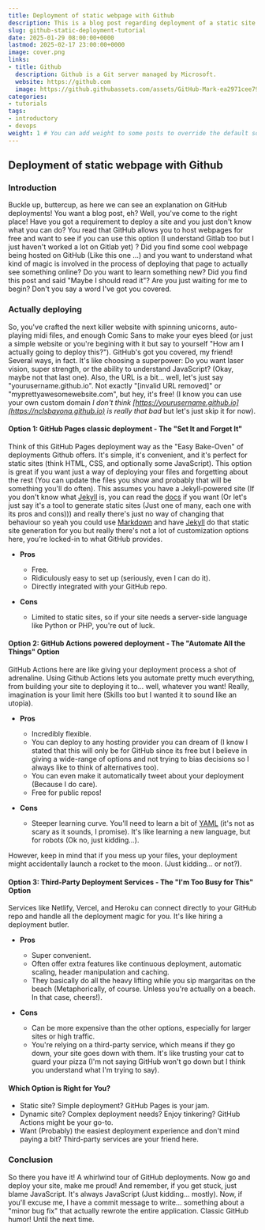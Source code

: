 ```yaml
---
title: Deployment of static webpage with Github
description: This is a blog post regarding deployment of a static site using Github
slug: github-static-deployment-tutorial
date: 2025-01-29 08:00:00+0000
lastmod: 2025-02-17 23:00:00+0000
image: cover.png
links:
- title: Github
  description: Github is a Git server managed by Microsoft.
  website: https://github.com
  image: https://github.githubassets.com/assets/GitHub-Mark-ea2971cee799.png
categories:
- tutorials
tags:
- introductory
- devops
weight: 1 # You can add weight to some posts to override the default sorting (date descending)
---
```


## Deployment of static webpage with Github

### Introduction

Buckle up, buttercup, as here we can see an explanation on GitHub deployments! You want a blog post, eh? Well, you've come to the right place! Have you got a requirement to deploy a site and you just don't know what you can do? You read that GitHub allows you to host webpages for free and want to see if you can use this option (I understand Gitlab too but I just haven't worked a lot on Gitlab yet) ? Did you find some cool webpage being hosted on GitHub (Like this one ...) and you want to understand what kind of magic is involved in the process of deploying that page to actually see something online? Do you want to learn something new? Did you find this post and said "Maybe I should read it"? Are you just waiting for me to begin? Don't you say a word I've got you covered.

### Actually deploying

So, you've crafted the next killer website with spinning unicorns, auto-playing midi files, and enough Comic Sans to make your eyes bleed (or just a simple website or you're begining with it but say to yourself "How am I actually going to deploy this?"). GitHub's got you covered, my friend! Several ways, in fact. It's like choosing a superpower: Do you want laser vision, super strength, or the ability to understand JavaScript? (Okay, maybe not that last one). Also, the URL is a bit... well, let's just say "yourusername.github.io". Not exactly "[invalid URL removed]" or "myprettyawesomewebsite.com", but hey, it's free! (I know you can use your own custom domain _I don't think [https://yourusername.github.io](https://nclsbayona.github.io) is really that bad_ but let's just skip it for now).

#### Option 1: GitHub Pages classic deployment - The "Set It and Forget It"

Think of this GitHub Pages deployment way as the "Easy Bake-Oven" of deployments Github offers. It's simple, it's convenient, and it's perfect for static sites (think HTML, CSS, and optionally some JavaScript). This option is great if you want just a way of deploying your files and forgetting about the rest (You can update the files you show and probably that will be something you'll do often). This assumes you have a Jekyll-powered site (If you don't know what [Jekyll](https://jekyllrb.com/) is, you can read the [docs](https://jekyllrb.com/docs) if you want (Or let's just say it's a tool to generate static sites (Just one of many, each one with its pros and cons))) and really there's just no way of changing that behaviour so yeah you could use [Markdown](https://www.markdownguide.org/) and have [Jekyll](https://jekyllrb.com/) do that static site generation for you but really there's not a lot of customization options here, you're locked-in to what GitHub provides.

- **Pros**
  - Free.
  - Ridiculously easy to set up (seriously, even I can do it).
  - Directly integrated with your GitHub repo.

- **Cons**
  - Limited to static sites, so if your site needs a server-side language like Python or PHP, you're out of luck.

#### Option 2: GitHub Actions powered deployment - The "Automate All the Things" Option

GitHub Actions here are like giving your deployment process a shot of adrenaline. Using Github Actions lets you automate pretty much everything, from building your site to deploying it to... well, whatever you want! Really, imagination is your limit here (Skills too but I wanted it to sound like an utopia).

- **Pros**
  - Incredibly flexible.
  - You can deploy to any hosting provider you can dream of (I know I stated that this will only be for GitHub since its free but I believe in giving a wide-range of options and not trying to bias decisions so I always like to think of alternatives too).
  - You can even make it automatically tweet about your deployment (Because I do care).
  - Free for public repos!

- **Cons**
  - Steeper learning curve. You'll need to learn a bit of [YAML](https://yaml.org) (it's not as scary as it sounds, I promise). It's like learning a new language, but for robots (Ok no, just kidding...).

However, keep in mind that if you mess up your files, your deployment might accidentally launch a rocket to the moon. (Just kidding... or not?).

#### Option 3: Third-Party Deployment Services - The "I'm Too Busy for This" Option

Services like Netlify, Vercel, and Heroku can connect directly to your GitHub repo and handle all the deployment magic for you. It's like hiring a deployment butler.

- **Pros**
  - Super convenient.
  - Often offer extra features like continuous deployment, automatic scaling, header manipulation and caching.
  - They basically do all the heavy lifting while you sip margaritas on the beach (Metaphorically, of course. Unless you're actually on a beach. In that case, cheers!).

- **Cons**
  - Can be more expensive than the other options, especially for larger sites or high traffic.
  - You're relying on a third-party service, which means if they go down, your site goes down with them. It's like trusting your cat to guard your pizza (I'm not saying GitHub won't go down but I think you understand what I'm trying to say).

#### Which Option is Right for You?

- Static site? Simple deployment? GitHub Pages is your jam.
- Dynamic site? Complex deployment needs? Enjoy tinkering? GitHub Actions might be your go-to.
- Want (Probably) the easiest deployment experience and don't mind paying a bit? Third-party services are your friend here.

### Conclusion

So there you have it! A whirlwind tour of GitHub deployments. Now go and deploy your site, make me proud! And remember, if you get stuck, just blame JavaScript. It's always JavaScript (Just kidding... mostly). Now, if you'll excuse me, I have a commit message to write... something about a "minor bug fix" that actually rewrote the entire application. Classic GitHub humor! Until the next time.
